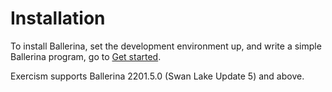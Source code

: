 # Installation

To install Ballerina, set the development environment up, and write a simple Ballerina program, go to [Get started](https://ballerina.io/learn/get-started/).

Exercism supports Ballerina 2201.5.0 (Swan Lake Update 5) and above.
